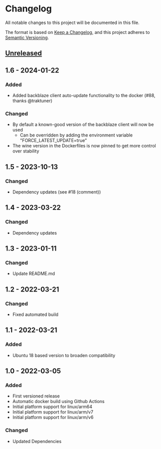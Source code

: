 # Changelog
All notable changes to this project will be documented in this file.

The format is based on [Keep a Changelog](https://keepachangelog.com/en/1.0.0/),
and this project adheres to [Semantic Versioning](https://semver.org/spec/v2.0.0.html).

## [Unreleased]

## 1.6 - 2024-01-22

### Added
- Added backblaze client auto-update functionality to the docker (#88, thanks @traktuner)

### Changed
- By default a known-good version of the backblaze client will now be used
  - Can be overridden by adding the environment variable "FORCE_LATEST_UPDATE=true"
- The wine version in the Dockerfiles is now pinned to get more control over stability

## 1.5 - 2023-10-13
### Changed
- Dependency updates (see #18 (comment))

## 1.4 - 2023-03-22
### Changed
- Dependency updates

## 1.3 - 2023-01-11
### Changed
- Update README.md

## 1.2 - 2022-03-21
### Changed
- Fixed automated build

## 1.1 - 2022-03-21
### Added
- Ubuntu 18 based version to broaden compatibility

## 1.0 - 2022-03-05
### Added
- First versioned release
- Automatic docker build using Github Actions
- Initial platform support for linux/arm64
- Initial platform support for linux/arm/v7
- Initial platform support for linux/arm/v6

### Changed
- Updated Dependencies

[Unreleased]: https://github.com/JonathanTreffler/backblaze-personal-wine-container/compare/v1.0...HEAD
